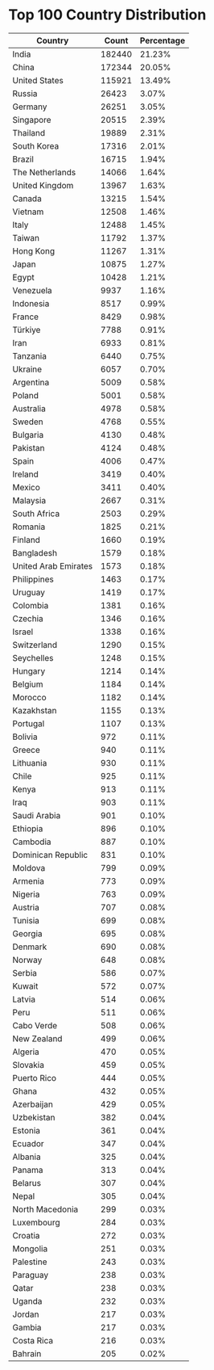 # Top 100 Country Distribution
| Country | Count | Percentage |
|----|----|----|
| India | 182440 | 21.23% |
| China | 172344 | 20.05% |
| United States | 115921 | 13.49% |
| Russia | 26423 | 3.07% |
| Germany | 26251 | 3.05% |
| Singapore | 20515 | 2.39% |
| Thailand | 19889 | 2.31% |
| South Korea | 17316 | 2.01% |
| Brazil | 16715 | 1.94% |
| The Netherlands | 14066 | 1.64% |
| United Kingdom | 13967 | 1.63% |
| Canada | 13215 | 1.54% |
| Vietnam | 12508 | 1.46% |
| Italy | 12488 | 1.45% |
| Taiwan | 11792 | 1.37% |
| Hong Kong | 11267 | 1.31% |
| Japan | 10875 | 1.27% |
| Egypt | 10428 | 1.21% |
| Venezuela | 9937 | 1.16% |
| Indonesia | 8517 | 0.99% |
| France | 8429 | 0.98% |
| Türkiye | 7788 | 0.91% |
| Iran | 6933 | 0.81% |
| Tanzania | 6440 | 0.75% |
| Ukraine | 6057 | 0.70% |
| Argentina | 5009 | 0.58% |
| Poland | 5001 | 0.58% |
| Australia | 4978 | 0.58% |
| Sweden | 4768 | 0.55% |
| Bulgaria | 4130 | 0.48% |
| Pakistan | 4124 | 0.48% |
| Spain | 4006 | 0.47% |
| Ireland | 3419 | 0.40% |
| Mexico | 3411 | 0.40% |
| Malaysia | 2667 | 0.31% |
| South Africa | 2503 | 0.29% |
| Romania | 1825 | 0.21% |
| Finland | 1660 | 0.19% |
| Bangladesh | 1579 | 0.18% |
| United Arab Emirates | 1573 | 0.18% |
| Philippines | 1463 | 0.17% |
| Uruguay | 1419 | 0.17% |
| Colombia | 1381 | 0.16% |
| Czechia | 1346 | 0.16% |
| Israel | 1338 | 0.16% |
| Switzerland | 1290 | 0.15% |
| Seychelles | 1248 | 0.15% |
| Hungary | 1214 | 0.14% |
| Belgium | 1184 | 0.14% |
| Morocco | 1182 | 0.14% |
| Kazakhstan | 1155 | 0.13% |
| Portugal | 1107 | 0.13% |
| Bolivia | 972 | 0.11% |
| Greece | 940 | 0.11% |
| Lithuania | 930 | 0.11% |
| Chile | 925 | 0.11% |
| Kenya | 913 | 0.11% |
| Iraq | 903 | 0.11% |
| Saudi Arabia | 901 | 0.10% |
| Ethiopia | 896 | 0.10% |
| Cambodia | 887 | 0.10% |
| Dominican Republic | 831 | 0.10% |
| Moldova | 799 | 0.09% |
| Armenia | 773 | 0.09% |
| Nigeria | 763 | 0.09% |
| Austria | 707 | 0.08% |
| Tunisia | 699 | 0.08% |
| Georgia | 695 | 0.08% |
| Denmark | 690 | 0.08% |
| Norway | 648 | 0.08% |
| Serbia | 586 | 0.07% |
| Kuwait | 572 | 0.07% |
| Latvia | 514 | 0.06% |
| Peru | 511 | 0.06% |
| Cabo Verde | 508 | 0.06% |
| New Zealand | 499 | 0.06% |
| Algeria | 470 | 0.05% |
| Slovakia | 459 | 0.05% |
| Puerto Rico | 444 | 0.05% |
| Ghana | 432 | 0.05% |
| Azerbaijan | 429 | 0.05% |
| Uzbekistan | 382 | 0.04% |
| Estonia | 361 | 0.04% |
| Ecuador | 347 | 0.04% |
| Albania | 325 | 0.04% |
| Panama | 313 | 0.04% |
| Belarus | 307 | 0.04% |
| Nepal | 305 | 0.04% |
| North Macedonia | 299 | 0.03% |
| Luxembourg | 284 | 0.03% |
| Croatia | 272 | 0.03% |
| Mongolia | 251 | 0.03% |
| Palestine | 243 | 0.03% |
| Paraguay | 238 | 0.03% |
| Qatar | 238 | 0.03% |
| Uganda | 232 | 0.03% |
| Jordan | 217 | 0.03% |
| Gambia | 217 | 0.03% |
| Costa Rica | 216 | 0.03% |
| Bahrain | 205 | 0.02% |
